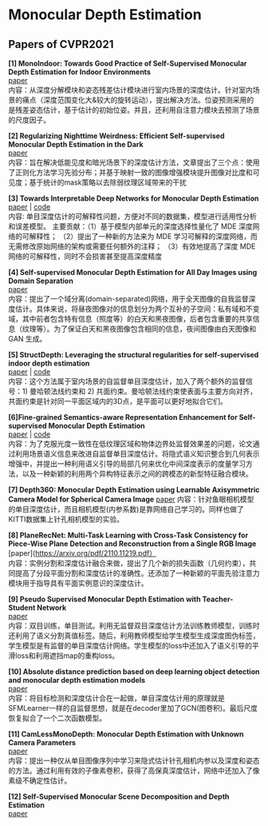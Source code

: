 # Monocular Depth Estimation

## Papers of CVPR2021  

**[1] MonoIndoor: Towards Good Practice of Self-Supervised Monocular Depth Estimation for Indoor Environments**  
[paper](https://arxiv.org/abs/2107.12429)  
内容：从深度分解模块和姿态残差估计模块进行室内场景的深度估计。针对室内场景的痛点（深度范围变化大&较大的旋转运动），提出解决方法。位姿预测采用的是残差姿态估计，基于估计的初始位姿。并且，还利用自注意力模块去预测了场景的尺度因子。

**[2] Regularizing Nighttime Weirdness: Efficient Self-supervised Monocular Depth Estimation in the Dark**  
[paper](https://arxiv.org/abs/2108.03830)  
内容：旨在解决低能见度和暗光场景下的深度估计方法，文章提出了三个点：使用了正则化方法学习先验分布；并基于映射一致的图像增强模块提升图像对比度和可见度；基于统计的mask策略以去除弱纹理区域带来的干扰

**[3] Towards Interpretable Deep Networks for Monocular Depth Estimation**  
[paper](https://arxiv.org/abs/2108.05312) | [code](https://github.com/youzunzhi/InterpretableMDE)  
内容: 单目深度估计的可解释性问题，方便对不同的数据集，模型进行适用性分析和误差模型。
主要贡献：（1）基于模型内部单元的深度选择性量化了 MDE 深度网络的可解释性； （2）提出了一种新的方法来为 MDE 学习可解释的深度网络，而无需修改原始网络的架构或需要任何额外的注释； （3）有效地提高了深度 MDE 网络的可解释性，同时不会损害甚至提高深度精度

**[4] Self-supervised Monocular Depth Estimation for All Day Images using Domain Separation**  
[paper](https://arxiv.org/abs/2108.07628)   
内容：提出了一个域分离(domain-separated)网络，用于全天图像的自我监督深度估计。具体来说，将昼夜图像对的信息划分为两个互补的子空间：私有域和不变域，其中前者包含特有信息（照度等）的白天和黑夜图像，后者包含重要的共享信息（纹理等）。为了保证白天和黑夜图像包含相同的信息，夜间图像由白天图像和GAN 生成。

**[5] StructDepth: Leveraging the structural regularities for self-supervised indoor depth estimation**  
[paper](https://arxiv.org/abs/2108.08574) | [code](https://github.com/SJTU-ViSYS/StructDepth)  
内容：这个方法属于室内场景的自监督单目深度估计，加入了两个额外的监督信号：1) 曼哈顿法线约束和 2) 共面约束。曼哈顿法线约束使表面与主要方向对齐，共面约束是针对同一平面区域内的3D点，是平面可以更好地拟合它们。 

**[6]Fine-grained Semantics-aware Representation Enhancement for Self-supervised Monocular Depth Estimation**  
[paper](https://arxiv.org/abs/2108.08829) | [code](https://github.com/hyBlue/FSRE-Depth)  
内容：为了克服光度一致性在低纹理区域和物体边界处监督效果差的问题，论文通过利用场景语义信息来改进自监督单目深度估计。将隐式语义知识整合到几何表示增强中，并提出一种利用语义引导的局部几何来优化中间深度表示的度量学习方法，以及一种新颖的利用两个异构特征表示之间的跨模态的新型特征融合模块。

**[7] Depth360: Monocular Depth Estimation using Learnable Axisymmetric Camera Model for Spherical Camera Image**
[paper](https://arxiv.org/pdf/2110.10415.pdf)
内容：针对鱼眼相机模型的单目深度估计，而且相机模型(内参系数)是靠网络自己学习的。同样也做了KITTI数据集上针孔相机模型的实验。

**[8] PlaneRecNet: Multi-Task Learning with Cross-Task Consistency for Piece-Wise Plane Detection and Reconstruction from a Single RGB Image**    
[paper](https://arxiv.org/pdf/2110.11219.pdf）  
内容：实例分割和深度估计融合来做，提出了几个新的损失函数（几何约束），共同提高了分段平面分割和深度估计的准确性。还添加了一种新颖的平面先验注意力模块用于指导具有平面实例意识的深度估计。

**[9] Pseudo Supervised Monocular Depth Estimation with Teacher-Student Network**  
[paper](https://arxiv.org/pdf/2110.11545.pdf)  
内容：双目训练，单目测试。利用无监督双目深度估计方法训练教师模型，训练时还利用了语义分割真值标签。随后，利用教师模型给学生模型生成深度图伪标签，学生模型是有监督的单目深度估计网络。学生模型的loss中还加入了语义引导的平滑loss和利用遮挡map的重构loss。

**[10] Absolute distance prediction based on deep learning object detection and monocular depth estimation models**  
[paper](https://arxiv.org/ftp/arxiv/papers/2111/2111.01715.pdf)  
内容：将目标检测和深度估计合在一起做，单目深度估计用的原理就是SFMLearner一样的自监督思想，就是在decoder里加了GCN(图卷积)。最后尺度恢复拟合了一个二次函数模型。

**[11] CamLessMonoDepth: Monocular Depth Estimation with Unknown Camera Parameters**  
[paper](https://arxiv.org/pdf/2110.14347.pdf)  
内容：提出一种仅从单目图像序列中学习来隐式估计针孔相机内参以及深度和姿态的方法。通过利用有效的子像素卷积，获得了高保真深度估计，网络中还加入了像素级不确定性估计。
 
**[12] Self-Supervised Monocular Scene Decomposition and Depth Estimation**  
[paper](https://arxiv.org/pdf/2110.11275.pdf)  

